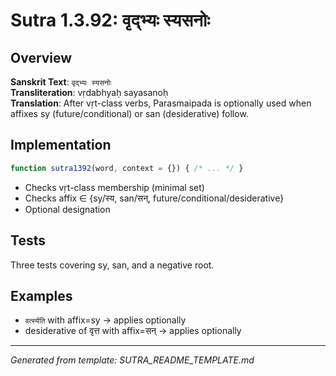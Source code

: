# Sutra 1.3.92: वृद्भ्यः स्यसनोः

## Overview

**Sanskrit Text**: `वृद्भ्यः स्यसनोः`  
**Transliteration**: vṛdabhyaḥ sayasanoḥ  
**Translation**: After vṛt-class verbs, Parasmaipada is optionally used when affixes sy (future/conditional) or san (desiderative) follow.

## Implementation

```javascript
function sutra1392(word, context = {}) { /* ... */ }
```

- Checks vṛt-class membership (minimal set)
- Checks affix ∈ {sy/स्य, san/सन्, future/conditional/desiderative}
- Optional designation

## Tests

Three tests covering sy, san, and a negative root.

## Examples

- `वर्त्स्यति` with affix=sy → applies optionally
- desiderative of वृत्त with affix=सन् → applies optionally

---

*Generated from template: SUTRA_README_TEMPLATE.md*
